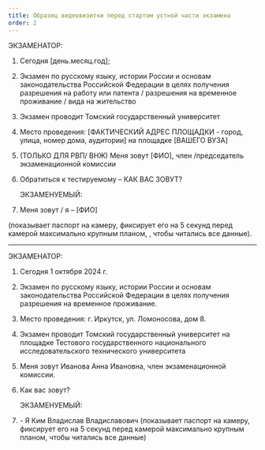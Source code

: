 ```yaml
---
title: Образец видеовизитки перед стартом устной части экзамена
order: 2
---
```


ЭКЗАМЕНАТОР:

1. Сегодня \[день.месяц.год\];

2. Экзамен по русскому языку, истории России и основам законодательства Российской Федерации в целях получения разрешения на работу или патента / разрешения на временное проживание / вида на жительство

3. Экзамен проводит Томский государственный университет

4. Место проведения: \[ФАКТИЧЕСКИЙ АДРЕС ПЛОЩАДКИ - город, улица, номер дома, аудитории\] на площадке \[ВАШЕГО ВУЗА\]

5. (ТОЛЬКО ДЛЯ РВП/ ВНЖ) Меня зовут \[ФИО\], член /председатель экзаменационной комиссии

6. Обратиться к тестируемому – КАК ВАС ЗОВУТ?

    ЭКЗАМЕНУЕМЫЙ:

7. Меня зовут / я – \[ФИО\]

(показывает паспорт на камеру, фиксирует его на 5 секунд перед камерой максимально крупным планом, , чтобы читались все данные).

---

ЭКЗАМЕНАТОР:

1. Сегодня 1 октября 2024 г.

2. Экзамен по русскому языку, истории России и основам законодательства Российской Федерации в целях получения разрешения на временное проживание.

3. Место проведения: г. Иркутск, ул. Ломоносова, дом 8.

4. Экзамен проводит Томский государственный университет на площадке Тестового государственного национального исследовательского технического университета

5. Меня зовут Иванова Анна Ивановна, член экзаменационной комиссии.

6. Как вас зовут?

    ЭКЗАМЕНУЕМЫЙ:

7. \- Я Ким Владислав Владиславович  (показывает паспорт на камеру, фиксирует его на 5 секунд перед камерой максимально крупным планом, чтобы читались все данные)